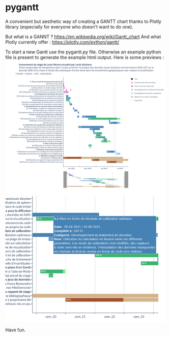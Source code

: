 # pygantt
A convenient but aesthetic way of creating a GANTT chart thanks to Plotly library (especially for everyone who doesn't want to do one).

But what is a GANNT ? https://en.wikipedia.org/wiki/Gantt_chart
And what Plotly currently offer : https://plotly.com/python/gantt/

To start a new Gantt use the pygantt.py file. Otherwise an example python file is present to generate the example html output.
Here is some previews :
![global view](https://raw.githubusercontent.com/super-lou/pygantt/main/figures/example_pygantt_1.png)
![zoom view of hover info](https://raw.githubusercontent.com/super-lou/pygantt/main/figures/example_pygantt_2.png)

Have fun.
